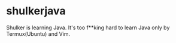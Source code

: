 # shulkerjava
Shulker is learning Java.
It's too f**king hard to learn Java only by Termux(Ubuntu)  and Vim.
